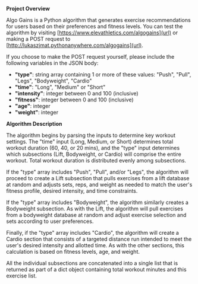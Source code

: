 **Project Overview**

Algo Gains is a Python algorithm that generates exercise recommendations for users based on their preferences and fitness levels.
You can test the algorithm by visiting [https://www.elevathletics.com/algogains](url) or making a POST request to [http://lukaszjmat.pythonanywhere.com/algogains](url).

If you choose to make the POST request yourself, please include the following variables in the JSON body:

  - **"type"**: string array containing 1 or more of these values: "Push", "Pull", "Legs", "Bodyweight", "Cardio"
  - **"time"**: "Long", "Medium" or "Short"
  - **"intensity"**: integer between 0 and 100 (inclusive)
  - **"fitness"**: integer between 0 and 100 (inclusive)
  - **"age"**: integer
  - **"weight"**: integer

**Algorithm Description**

The algorithm begins by parsing the inputs to determine key workout settings. The "time" input (Long, Medium, or Short) determines total workout duration (60, 40, or 20 mins), and the "type" input determines which subsections (Lift, Bodyweight, or Cardio) will comprise the entire workout. Total workout duration is distributed evenly among subsections.

If the "type" array includes "Push", "Pull", and/or "Legs", the algorithm will proceed to create a Lift subsection that pulls exercises from a lift database at random and adjusts sets, reps, and weight as needed to match the user's fitness profile, desired intensity, and time constraints.

If the "type" array includes "Bodyweight", the algorithm similarly creates a Bodyweight subsection. As with the Lift, the algorithm will pull exercises from a bodyweight database at random and adjust exercise selection and sets according to user preferences.

Finally, if the "type" array includes "Cardio", the algorithm will create a Cardio section that consists of a targeted distance run intended to meet the user's desired intensity and allotted time. As with the other sections, this calculation is based on fitness levels, age, and weight.

All the individual subsections are concatenated into a single list that is returned as part of a dict object containing total workout minutes and this exercise list.
